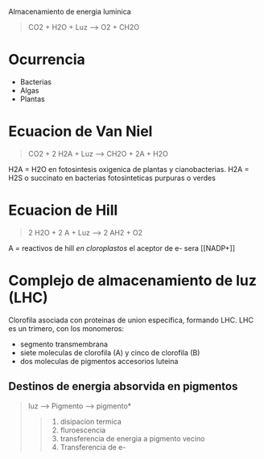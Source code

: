 Almacenamiento de energia luminica
> CO2 + H2O + Luz --> O2 + CH2O

# Ocurrencia 
- Bacterias
- Algas
- Plantas

# Ecuacion de Van Niel
> CO2 + 2 H2A + Luz --> CH2O + 2A + H2O

H2A = H2O en fotosintesis oxigenica de plantas y cianobacterias.
H2A = H2S o succinato en bacterias fotosinteticas purpuras o verdes

# Ecuacion de Hill

> 2 H2O + 2 A + Luz --> 2 AH2 + O2

A = reactivos de hill
*en cloroplastos* el aceptor de e- sera [[NADP+]]

# Complejo de almacenamiento de luz (LHC)

Clorofila asociada con proteinas de union especifica, formando LHC.
 LHC es un trimero, con los monomeros:
 - segmento transmembrana
 - siete moleculas de clorofila (A) y cinco de clorofila (B)
 - dos moleculas de pigmentos accesorios luteina


## Destinos de energia absorvida en pigmentos
> luz --> Pigmento --> pigmento* 
>> 1. disipacion termica
>> 2. fluroescencia
>> 3. transferencia de energia a pigmento vecino
>> 4. Transferencia de e-


